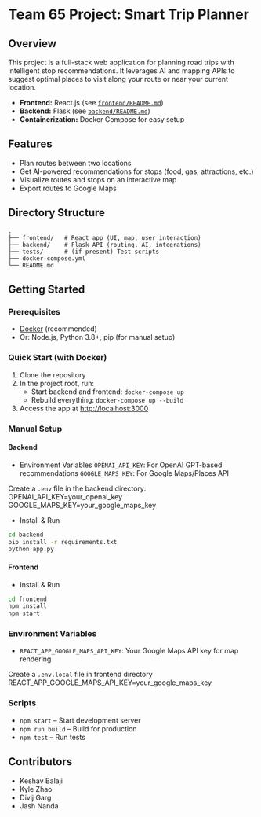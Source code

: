 # Team 65 Project: Smart Trip Planner

## Overview
This project is a full-stack web application for planning road trips with intelligent stop recommendations. It leverages AI and mapping APIs to suggest optimal places to visit along your route or near your current location.

- **Frontend:** React.js (see [`frontend/README.md`](frontend/README.md))
- **Backend:** Flask (see [`backend/README.md`](backend/README.md))
- **Containerization:** Docker Compose for easy setup

## Features
- Plan routes between two locations
- Get AI-powered recommendations for stops (food, gas, attractions, etc.)
- Visualize routes and stops on an interactive map
- Export routes to Google Maps

## Directory Structure
```
.
├── frontend/   # React app (UI, map, user interaction)
├── backend/    # Flask API (routing, AI, integrations)
├── tests/      # (if present) Test scripts
├── docker-compose.yml
└── README.md
```

## Getting Started
### Prerequisites
- [Docker](https://www.docker.com/products/docker-desktop) (recommended)
- Or: Node.js, Python 3.8+, pip (for manual setup)

### Quick Start (with Docker)
1. Clone the repository
2. In the project root, run:
   - Start backend and frontend: `docker-compose up`
   - Rebuild everything: `docker-compose up --build`
3. Access the app at [http://localhost:3000](http://localhost:3000)

### Manual Setup
#### Backend
- Environment Variables
`OPENAI_API_KEY`: For OpenAI GPT-based recommendations
`GOOGLE_MAPS_KEY`: For Google Maps/Places API

Create a `.env` file in the backend directory:
OPENAI_API_KEY=your_openai_key
GOOGLE_MAPS_KEY=your_google_maps_key

- Install & Run
```bash
cd backend
pip install -r requirements.txt
python app.py
```
  
#### Frontend
- Install & Run
```bash
cd frontend
npm install
npm start
```

### Environment Variables
- `REACT_APP_GOOGLE_MAPS_API_KEY`: Your Google Maps API key for map rendering

Create a `.env.local` file in frontend directory 
REACT_APP_GOOGLE_MAPS_API_KEY=your_google_maps_key


### Scripts
- `npm start` – Start development server
- `npm run build` – Build for production
- `npm test` – Run tests

## Contributors
- Keshav Balaji
- Kyle Zhao
- Divij Garg
- Jash Nanda
    
  
